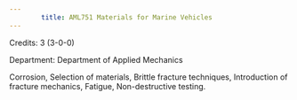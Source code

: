 ```yaml
---
        title: AML751 Materials for Marine Vehicles
---
```

Credits: 3 (3-0-0)

Department: Department of Applied Mechanics

Corrosion, Selection of materials, Brittle fracture techniques, Introduction of fracture mechanics, Fatigue, Non-destructive testing.